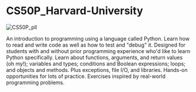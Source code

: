 # CS50P_Harvard-University


![CS50P_pll](https://user-images.githubusercontent.com/121245611/229823202-bd44431d-9d9f-4b39-9e10-72d37a954fbf.png)


An introduction to programming using a language called Python. Learn how to read and write code as well as how to test and "debug" it. Designed for students with and without prior programming experience who'd like to learn Python specifically. Learn about functions, arguments, and return values (oh my!); variables and types; conditions and Boolean expressions; loops; and objects and methods. Plus exceptions, file I/O, and libraries. Hands-on opportunities for lots of practice. Exercises inspired by real-world programming problems.
